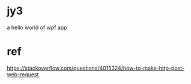 # jy3

a hello world of wpf app

# ref
https://stackoverflow.com/questions/4015324/how-to-make-http-post-web-request
